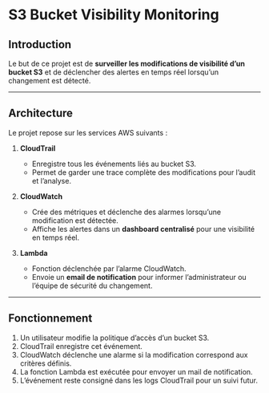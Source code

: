 # S3 Bucket Visibility Monitoring

## Introduction

Le but de ce projet est de **surveiller les modifications de visibilité d’un bucket S3** et de déclencher des alertes en temps réel lorsqu’un changement est détecté.  

---

## Architecture

Le projet repose sur les services AWS suivants :  

1. **CloudTrail**  
   - Enregistre tous les événements liés au bucket S3.  
   - Permet de garder une trace complète des modifications pour l’audit et l’analyse.

2. **CloudWatch**  
   - Crée des métriques et déclenche des alarmes lorsqu’une modification est détectée.  
   - Affiche les alertes dans un **dashboard centralisé** pour une visibilité en temps réel.

3. **Lambda**  
   - Fonction déclenchée par l’alarme CloudWatch.  
   - Envoie un **email de notification** pour informer l’administrateur ou l’équipe de sécurité du changement.

---

## Fonctionnement

1. Un utilisateur modifie la politique d’accès d’un bucket S3.  
2. CloudTrail enregistre cet événement.  
3. CloudWatch déclenche une alarme si la modification correspond aux critères définis.  
4. La fonction Lambda est exécutée pour envoyer un mail de notification.  
5. L’événement reste consigné dans les logs CloudTrail pour un suivi futur.



